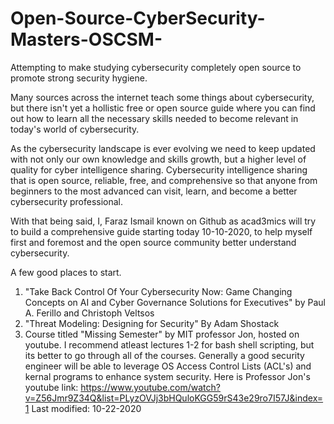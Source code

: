 # Open-Source-CyberSecurity-Masters-OSCSM-
Attempting to make studying cybersecurity completely open source to promote strong security hygiene. 

Many sources across the internet teach some things about cybersecurity, but there isn't yet a hollistic free or open source guide where you can find out how to learn all the necessary skills needed to become relevant in today's world of cybersecurity. 

As the cybersecurity landscape is ever evolving we need to keep updated with not only our own knowledge and skills growth, but a higher level of quality for cyber intelligence sharing. Cybersecurity intelligence sharing that is open source, reliable, free, and comprehensive so that anyone from beginners to the most advanced can visit, learn, and become a better cybersecurity professional. 

With that being said, I, Faraz Ismail known on Github as acad3mics will try to build a comprehensive guide starting today 10-10-2020, to help myself first and foremost and the open source community better understand cybersecurity. 

A few good places to start. 
1) "Take Back Control Of Your Cybersecurity Now: Game Changing Concepts on AI and Cyber Governance Solutions for Executives" by Paul A. Ferillo and Christoph Veltsos
2) "Threat Modeling: Designing for Security" By Adam Shostack
3) Course titled "Missing Semester" by MIT professor Jon, hosted on youtube. I recommend atleast lectures 1-2 for bash shell scripting, but its better to go through all of the courses. Generally a good security engineer will be able to leverage OS Access Control Lists (ACL's) and kernal programs to enhance system security. Here is Professor Jon's youtube link: https://www.youtube.com/watch?v=Z56Jmr9Z34Q&list=PLyzOVJj3bHQuloKGG59rS43e29ro7I57J&index=1
Last modified: 10-22-2020
